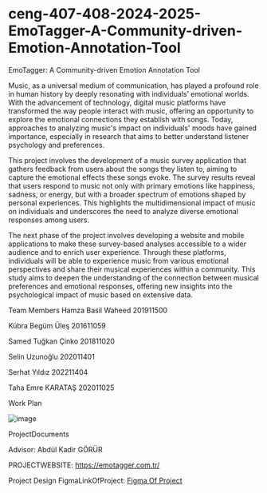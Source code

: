 # ceng-407-408-2024-2025-EmoTagger-A-Community-driven-Emotion-Annotation-Tool
EmoTagger: A Community-driven Emotion Annotation Tool


Music, as a universal medium of communication, has played a profound role in human history by deeply resonating with individuals’ emotional worlds. With the advancement of technology, digital music platforms have transformed the way people interact with music, offering an opportunity to explore the emotional connections they establish with songs. Today, approaches to analyzing music's impact on individuals' moods have gained importance, especially in research that aims to better understand listener psychology and preferences.

This project involves the development of a music survey application that gathers feedback from users about the songs they listen to, aiming to capture the emotional effects these songs evoke. The survey results reveal that users respond to music not only with primary emotions like happiness, sadness, or energy, but with a broader spectrum of emotions shaped by personal experiences. This highlights the multidimensional impact of music on individuals and underscores the need to analyze diverse emotional responses among users.

The next phase of the project involves developing a website and mobile applications to make these survey-based analyses accessible to a wider audience and to enrich user experience. Through these platforms, individuals will be able to experience music from various emotional perspectives and share their musical experiences within a community. This study aims to deepen the understanding of the connection between musical preferences and emotional responses, offering new insights into the psychological impact of music based on extensive data.

Team Members
Hamza Basil Waheed 201911500

Kübra Begüm Üleş 201611059

Samed Tuğkan Çinko 201811020

Selin Uzunoğlu 202011401

Serhat Yıldız 202211404

Taha Emre KARATAŞ 202011025

Work Plan

![image](https://github.com/user-attachments/assets/3a9ca7c8-4be7-45ce-b2e8-33a6df84be85)


ProjectDocuments

Advisor:
Abdül Kadir GÖRÜR

PROJECTWEBSITE:
https://emotagger.com.tr/





Project Design FigmaLinkOfProject:
[Figma Of Project](https://www.figma.com/design/5Lo0Q6GxEHEMog2CO1Iin0/ceng407project?node-id=2-1194&t=hOEuBxwTTNekag7L-1)

